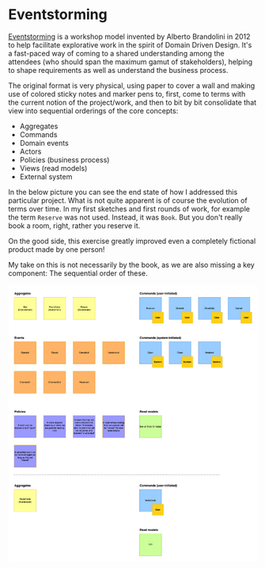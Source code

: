 # Eventstorming

[Eventstorming](https://www.eventstorming.com) is a workshop model invented by Alberto Brandolini in 2012 to help facilitate explorative work in the spirit of Domain Driven Design. It's a fast-paced way of coming to a shared understanding among the attendees (who should span the maximum gamut of stakeholders), helping to shape requirements as well as understand the business process.

The original format is very physical, using paper to cover a wall and making use of colored sticky notes and marker pens to, first, come to terms with the current notion of the project/work, and then to bit by bit consolidate that view into sequential orderings of the core concepts:

* Aggregates
* Commands
* Domain events
* Actors
* Policies (business process)
* Views (read models)
* External system

In the below picture you can see the end state of how I addressed this particular project. What is not quite apparent is of course the evolution of terms over time. In my first sketches and first rounds of work, for example the term `Reserve` was not used. Instead, it was `Book`. But you don't really book a room, right, rather you reserve it.

On the good side, this exercise greatly improved even a completely fictional product made by one person!

My take on this is not necessarily by the book, as we are also missing a key component: The sequential order of these.

![](<../.gitbook/assets/Get-A-Room Eventstorming.png>)
